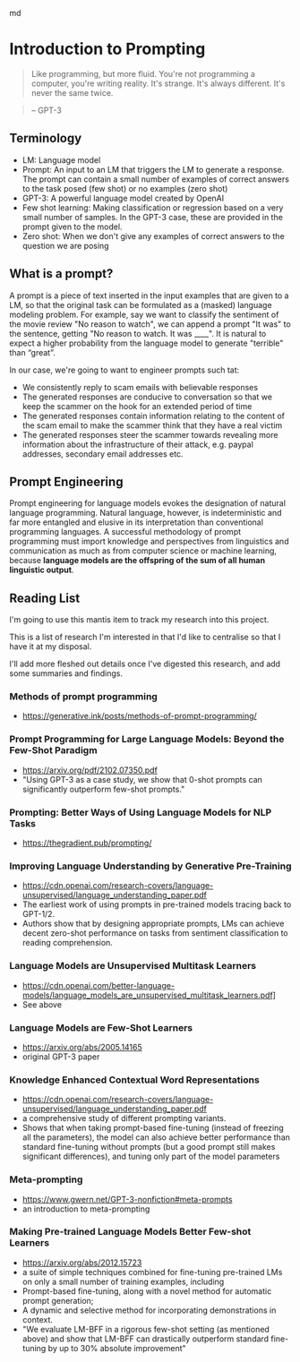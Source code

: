 md
# Introduction to Prompting 

> Like programming, but more fluid. You're not programming a computer, you're writing reality. It's strange. It's always different. It's never the same twice.

>– GPT-3

## Terminology
- LM: Language model 
- Prompt: An input to an LM that triggers the LM to generate a response. The prompt can contain a small number of examples of correct answers to the task posed (few shot) or no examples (zero shot)
- GPT-3: A powerful language model created by OpenAI
- Few shot learning: Making classification or regression based on a very small number of samples. In the GPT-3 case, these are provided in the prompt given to the model.
- Zero shot: When we don't give any examples of correct answers to the question we are posing 

## What is a prompt?
A prompt is a piece of text inserted in the input examples that are given to a LM, so that the original task can be formulated as a (masked) language modeling problem. For example, say we want to classify the sentiment of the movie review "No reason to watch", we can append a prompt "It was" to the sentence, getting "No reason to watch. It was ____". It is natural to expect a higher probability from the language model to generate "terrible" than “great”. 

In our case, we're going to want to engineer prompts such tat: 
- We consistently reply to scam emails with believable responses 
- The generated responses are conducive to conversation so that we keep the scammer on the hook for an extended period of time
- The generated responses contain information relating to the content of the scam email to make the scammer think that they have a real victim 
- The generated responses steer the scammer towards revealing more information about the infrastructure of their attack, e.g. paypal addresses, secondary email addresses etc. 

## Prompt Engineering
Prompt engineering for language models evokes the designation of natural language programming. Natural language, however, is indeterministic and far more entangled and elusive in its interpretation than conventional programming languages. A successful methodology of prompt programming must import knowledge and perspectives from linguistics and communication as much as from computer science or machine learning, because **language models are the offspring of the sum of all human linguistic output**.


## Reading List

I'm going to use this mantis item to track my research into this project. 

This is a list of research I'm interested in that I'd like to centralise so that I have it at my disposal.

I'll add more fleshed out details once I've digested this research, and add some summaries and findings.

### Methods of prompt programming
- https://generative.ink/posts/methods-of-prompt-programming/

### Prompt Programming for Large Language Models: Beyond the Few-Shot Paradigm
- https://arxiv.org/pdf/2102.07350.pdf
- "Using GPT-3 as a case study, we show that 0-shot prompts can significantly outperform few-shot prompts."

### Prompting: Better Ways of Using Language Models for NLP Tasks
- https://thegradient.pub/prompting/

### Improving Language Understanding by Generative Pre-Training
- https://cdn.openai.com/research-covers/language-unsupervised/language_understanding_paper.pdf
- The earliest work of using prompts in pre-trained models tracing back to GPT-1/2. 
- Authors show that by designing appropriate prompts, LMs can achieve decent zero-shot performance on tasks from sentiment classification to reading comprehension.

### Language Models are Unsupervised Multitask Learners
- https://cdn.openai.com/better-language-models/language_models_are_unsupervised_multitask_learners.pdf]
- See above

### Language Models are Few-Shot Learners
- https://arxiv.org/abs/2005.14165
- original GPT-3 paper 

### Knowledge Enhanced Contextual Word Representations
- https://cdn.openai.com/research-covers/language-unsupervised/language_understanding_paper.pdf
- a comprehensive study of different prompting variants. 
- Shows that when taking prompt-based fine-tuning (instead of freezing all the parameters), the model can also achieve better performance than standard fine-tuning without prompts (but a good prompt still makes significant differences), and tuning only part of the model parameters

### Meta-prompting
- https://www.gwern.net/GPT-3-nonfiction#meta-prompts
- an introduction to meta-prompting

### Making Pre-trained Language Models Better Few-shot Learners
- https://arxiv.org/abs/2012.15723
- a suite of simple techniques combined for fine-tuning pre-trained LMs on only a small number of training examples, including
- Prompt-based fine-tuning, along with a novel method for automatic prompt generation;
- A dynamic and selective method for incorporating demonstrations in context.
- "We evaluate LM-BFF in a rigorous few-shot setting (as mentioned above) and show that LM-BFF can drastically outperform standard fine-tuning by up to 30% absolute improvement"

